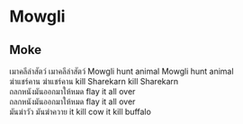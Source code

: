 # Mowgli
## Moke
เมาคลีล่าสัตว์ เมาคลีล่าสัตว์ Mowgli hunt animal Mowgli hunt animal  
ฆ่าแชร์คาน ฆ่าแชร์คาน kill Sharekarn kill Sharekarn  
ถลกหนังมันออกมาให้หมด flay it all over  
ถลกหนังมันออกมาให้หมด flay it all over  
มันฆ่าวัว มันฆ่าควาย it kill cow it kill buffalo
